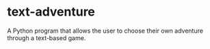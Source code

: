 # text-adventure
A Python program that allows the user to choose their own adventure through a text-based game.
